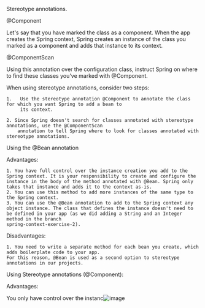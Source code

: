 Stereotype annotations.

@Component

Let's say that you have marked the class as a component. When the app creates the Spring context, Spring
creates an instance of the class you marked as a component and adds that instance to its context.

@ComponentScan

Using this annotation over the configuration class, instruct Spring on where to find these classes you've
marked with @Component.


When using stereotype annotations, consider two steps:

	1.   Use the stereotype annotation @Component to annotate the class for which you want Spring to add a bean to
	     its context.

	2. Since Spring doesn't search for classes annotated with stereotype annotations, use the @ComponentScan
	    annotation to tell Spring where to look for classes annotated with stereotype annotations.

Using the @Bean annotation

Advantages: 

	1. You have full control over the instance creation you add to the Spring context. It is your responsibility to create and configure the instance in the body of the method annotated with @Bean. Spring only takes that instance and adds it to the context as-is. 
	2. You can use this method to add more instances of the same type to the Spring context. 
	3. You can use the @Bean annotation to add to the Spring context any object instance. The class that defines the instance doesn't need to be defined in your app (as we did adding a String and an Integer method in the branch 
	spring-context-exercise-2).

Disadvantages:

	1. You need to write a separate method for each bean you create, which adds boilerplate code to your app.
	For this reason, @Bean is used as a second option to stereotype annotations in our projects.
	
	
Using Stereotype annotations (@Component):

Advantages:

You only have control over the instanc![image](https://user-images.githubusercontent.com/52591802/164608178-de40d3a7-2f57-4e61-814b-f99fdad349ee.png)
